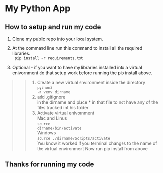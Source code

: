# My Python App

## How to setup and run my code

1. Clone my public repo into your local system. 

2. At the command line run this command to install all the required libraries. </br>
<code> pip install -r requirements.txt</code>

3. Optional - if you want to have my libraries installed into a virtual enivornment do that setup work before running the pip install above. 

>> 1.  Create a new virtual environment inside the directory
    <code>python3 -m venv dirname</code>
>> 2. add .gitignore <br>in the dirname and place * in that file to not have any of the files tracked int his folder    
>> 3. Activate virtual enivornment</br>
>> Mac and Linus </br>
    <code>source dirname/bin/activate </code>      
>> Windows </br>
    <code>source ./dirname/Scripts/activate</code>     
    You know it worked if you terminal changes to the name of the virtual environment
>> Now run pip install from above    


## Thanks for running my code